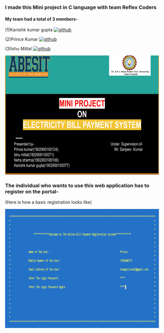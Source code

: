 ### I made this Mini project in C language with team Reflex Coders
#### My team had a total of 3 members-
(1)Kanishk kumar gupta [<img src='https://cdn.jsdelivr.net/npm/simple-icons@3.0.1/icons/github.svg' alt='github' height='25'>](https://github.com/gkanishk44) 

(2)Prince Kumar [<img src='https://cdn.jsdelivr.net/npm/simple-icons@3.0.1/icons/github.svg' alt='github' height='25'>](https://github.com/Prince294) 

(3)Ishu Mittal [<img src='https://cdn.jsdelivr.net/npm/simple-icons@3.0.1/icons/github.svg' alt='github' height='25'>](https://github.com/ishumittal) 


<p align="center">
  <img width="700" height="390" src="https://github.com/gkanishk44/Electricity-bill-payment-Mini-Project-/blob/main/Images/dd.png">
</p>

### The individual who wants to use this web application has to register on the portal-
(Here is how a basic registration looks like)
<p align="center">
  <img width="700" height="390" src="https://github.com/gkanishk44/Electricity-bill-payment-Mini-Project-/blob/main/Images/2-Registration.png">
</p>

